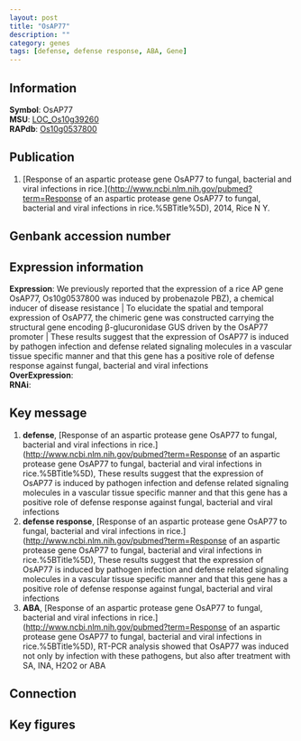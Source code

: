 ```yaml
---
layout: post
title: "OsAP77"
description: ""
category: genes
tags: [defense, defense response, ABA, Gene]
---
```


## Information
__Symbol__: OsAP77  
__MSU__: [LOC_Os10g39260](http://rice.plantbiology.msu.edu/cgi-bin/ORF_infopage.cgi?orf=LOC_Os10g39260)  
__RAPdb__: [Os10g0537800](http://rapdb.dna.affrc.go.jp/viewer/gbrowse_details/irgsp1?name=Os10g0537800)  

## Publication
1. [Response of an aspartic protease gene OsAP77 to fungal, bacterial and viral infections in rice.](http://www.ncbi.nlm.nih.gov/pubmed?term=Response of an aspartic protease gene OsAP77 to fungal, bacterial and viral infections in rice.%5BTitle%5D), 2014, Rice N Y.

## Genbank accession number

## Expression information
__Expression__: We previously reported that the expression of a rice AP gene OsAP77, Os10g0537800 was induced by probenazole PBZ), a chemical inducer of disease resistance | To elucidate the spatial and temporal expression of OsAP77, the chimeric gene was constructed carrying the structural gene encoding β-glucuronidase GUS driven by the OsAP77 promoter | These results suggest that the expression of OsAP77 is induced by pathogen infection and defense related signaling molecules in a vascular tissue specific manner and that this gene has a positive role of defense response against fungal, bacterial and viral infections  
__OverExpression__:  
__RNAi__:  

## Key message
1. __defense__, [Response of an aspartic protease gene OsAP77 to fungal, bacterial and viral infections in rice.](http://www.ncbi.nlm.nih.gov/pubmed?term=Response of an aspartic protease gene OsAP77 to fungal, bacterial and viral infections in rice.%5BTitle%5D), These results suggest that the expression of OsAP77 is induced by pathogen infection and defense related signaling molecules in a vascular tissue specific manner and that this gene has a positive role of defense response against fungal, bacterial and viral infections
2. __defense response__, [Response of an aspartic protease gene OsAP77 to fungal, bacterial and viral infections in rice.](http://www.ncbi.nlm.nih.gov/pubmed?term=Response of an aspartic protease gene OsAP77 to fungal, bacterial and viral infections in rice.%5BTitle%5D), These results suggest that the expression of OsAP77 is induced by pathogen infection and defense related signaling molecules in a vascular tissue specific manner and that this gene has a positive role of defense response against fungal, bacterial and viral infections
3. __ABA__, [Response of an aspartic protease gene OsAP77 to fungal, bacterial and viral infections in rice.](http://www.ncbi.nlm.nih.gov/pubmed?term=Response of an aspartic protease gene OsAP77 to fungal, bacterial and viral infections in rice.%5BTitle%5D),  RT-PCR analysis showed that OsAP77 was induced not only by infection with these pathogens, but also after treatment with SA, INA, H2O2 or ABA

## Connection

## Key figures


